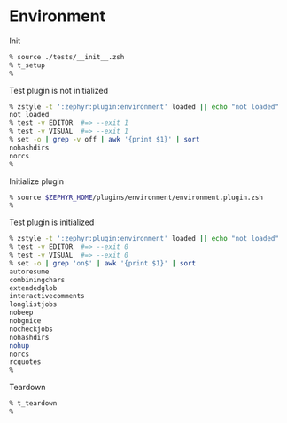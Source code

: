 # Environment

Init

```zsh
% source ./tests/__init__.zsh
% t_setup
%
```

Test plugin is not initialized

```zsh
% zstyle -t ':zephyr:plugin:environment' loaded || echo "not loaded"
not loaded
% test -v EDITOR  #=> --exit 1
% test -v VISUAL  #=> --exit 1
% set -o | grep -v off | awk '{print $1}' | sort
nohashdirs
norcs
%
```

Initialize plugin

```zsh
% source $ZEPHYR_HOME/plugins/environment/environment.plugin.zsh
%
```

Test plugin is initialized

```zsh
% zstyle -t ':zephyr:plugin:environment' loaded || echo "not loaded"
% test -v EDITOR  #=> --exit 0
% test -v VISUAL  #=> --exit 0
% set -o | grep 'on$' | awk '{print $1}' | sort
autoresume
combiningchars
extendedglob
interactivecomments
longlistjobs
nobeep
nobgnice
nocheckjobs
nohashdirs
nohup
norcs
rcquotes
%
```

Teardown

```zsh
% t_teardown
%
```
